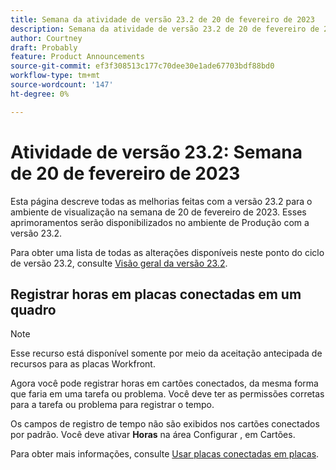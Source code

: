 ```yaml
---
title: Semana da atividade de versão 23.2 de 20 de fevereiro de 2023
description: Semana da atividade de versão 23.2 de 20 de fevereiro de 2023
author: Courtney
draft: Probably
feature: Product Announcements
source-git-commit: ef3f308513c177c70dee30e1ade67703bdf88bd0
workflow-type: tm+mt
source-wordcount: '147'
ht-degree: 0%

---
```


# Atividade de versão 23.2: Semana de 20 de fevereiro de 2023

Esta página descreve todas as melhorias feitas com a versão 23.2 para o ambiente de visualização na semana de 20 de fevereiro de 2023. Esses aprimoramentos serão disponibilizados no ambiente de Produção com a versão 23.2.

Para obter uma lista de todas as alterações disponíveis neste ponto do ciclo de versão 23.2, consulte [Visão geral da versão 23.2](/help/quicksilver/product-announcements/product-releases/23.2-release-activity/23-2-release-overview.md).

## Registrar horas em placas conectadas em um quadro

>[!NOTE]
>
>Esse recurso está disponível somente por meio da aceitação antecipada de recursos para as placas Workfront.

Agora você pode registrar horas em cartões conectados, da mesma forma que faria em uma tarefa ou problema. Você deve ter as permissões corretas para a tarefa ou problema para registrar o tempo.

Os campos de registro de tempo não são exibidos nos cartões conectados por padrão. Você deve ativar **Horas** na área Configurar , em Cartões.

Para obter mais informações, consulte [Usar placas conectadas em placas](/help/quicksilver/agile/get-started-with-boards/connected-cards.md).